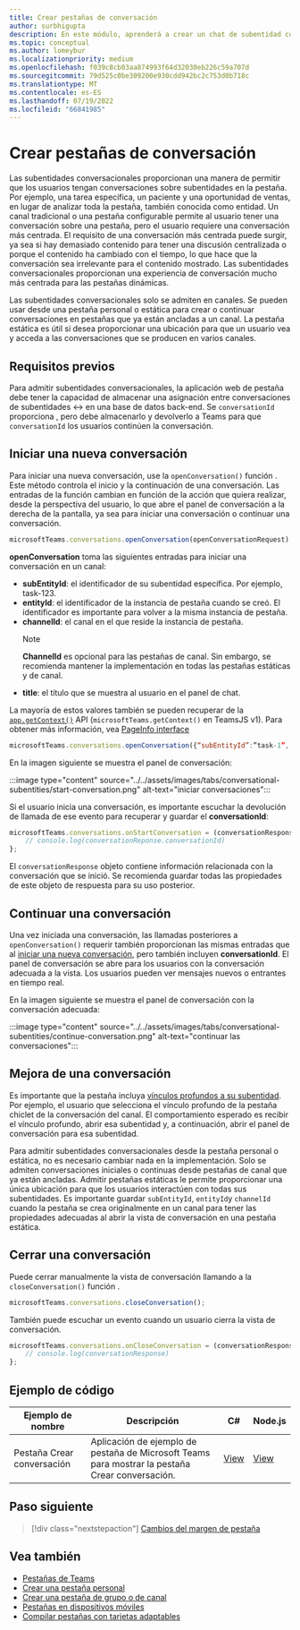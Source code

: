 ```yaml
---
title: Crear pestañas de conversación
author: surbhigupta
description: En este módulo, aprenderá a crear un chat de subentidad conversacional para las pestañas del canal, para administrar conversaciones mediante ejemplos de código.
ms.topic: conceptual
ms.author: lomeybur
ms.localizationpriority: medium
ms.openlocfilehash: f039c8cb03aa874993f64d32030eb226c59a707d
ms.sourcegitcommit: 79d525c0be309200e930cdd942bc2c753d0b718c
ms.translationtype: MT
ms.contentlocale: es-ES
ms.lasthandoff: 07/19/2022
ms.locfileid: "66841985"
---
```

# <a name="create-conversational-tabs"></a>Crear pestañas de conversación

Las subentidades conversacionales proporcionan una manera de permitir que los usuarios tengan conversaciones sobre subentidades en la pestaña. Por ejemplo, una tarea específica, un paciente y una oportunidad de ventas, en lugar de analizar toda la pestaña, también conocida como entidad. Un canal tradicional o una pestaña configurable permite al usuario tener una conversación sobre una pestaña, pero el usuario requiere una conversación más centrada. El requisito de una conversación más centrada puede surgir, ya sea si hay demasiado contenido para tener una discusión centralizada o porque el contenido ha cambiado con el tiempo, lo que hace que la conversación sea irrelevante para el contenido mostrado. Las subentidades conversacionales proporcionan una experiencia de conversación mucho más centrada para las pestañas dinámicas.

Las subentidades conversacionales solo se admiten en canales. Se pueden usar desde una pestaña personal o estática para crear o continuar conversaciones en pestañas que ya están ancladas a un canal. La pestaña estática es útil si desea proporcionar una ubicación para que un usuario vea y acceda a las conversaciones que se producen en varios canales.

## <a name="prerequisites"></a>Requisitos previos

Para admitir subentidades conversacionales, la aplicación web de pestaña debe tener la capacidad de almacenar una asignación entre conversaciones de subentidades ↔ en una base de datos back-end. Se `conversationId` proporciona , pero debe almacenarlo y devolverlo a Teams para que `conversationId` los usuarios continúen la conversación.

## <a name="start-a-new-conversation"></a>Iniciar una nueva conversación

Para iniciar una nueva conversación, use la `openConversation()` función . Este método controla el inicio y la continuación de una conversación. Las entradas de la función cambian en función de la acción que quiera realizar, desde la perspectiva del usuario, lo que abre el panel de conversación a la derecha de la pantalla, ya sea para iniciar una conversación o continuar una conversación.

``` javascript
microsoftTeams.conversations.openConversation(openConversationRequest);
```

**openConversation** toma las siguientes entradas para iniciar una conversación en un canal:

* **subEntityId**: el identificador de su subentidad específica. Por ejemplo, task-123.
* **entityId**: el identificador de la instancia de pestaña cuando se creó. El identificador es importante para volver a la misma instancia de pestaña.
* **channelId**: el canal en el que reside la instancia de pestaña.
   > [!NOTE]
   > **ChannelId** es opcional para las pestañas de canal. Sin embargo, se recomienda mantener la implementación en todas las pestañas estáticas y de canal.
* **title**: el título que se muestra al usuario en el panel de chat.

La mayoría de estos valores también se pueden recuperar de la [`app.getContext()`](/javascript/api/@microsoft/teams-js/app?view=msteams-client-js-latest#@microsoft-teams-js-app-getcontext&preserve-view=true) API (`microsoftTeams.getContext()` en TeamsJS v1). Para obtener más información, vea [PageInfo interface](/javascript/api/@microsoft/teams-js/app?view=msteams-client-js-latest#@microsoft-teams-js-app-pageinfo&preserve-view=true)

```javascript
microsoftTeams.conversations.openConversation({“subEntityId”:”task-1”, “entityId”: “tabInstanceId-1”, “channelId”: ”19:baa6e71f65b948d189bf5c892baa8e5a@thread.skype”, “title”: "Task Title”});
```

En la imagen siguiente se muestra el panel de conversación:

:::image type="content" source="../../assets/images/tabs/conversational-subentities/start-conversation.png" alt-text="iniciar conversaciones":::

Si el usuario inicia una conversación, es importante escuchar la devolución de llamada de ese evento para recuperar y guardar el **conversationId**:

```javascript
microsoftTeams.conversations.onStartConversation = (conversationResponse) => {
    // console.log(conversationReponse.conversationId)
};
```

El `conversationResponse` objeto contiene información relacionada con la conversación que se inició. Se recomienda guardar todas las propiedades de este objeto de respuesta para su uso posterior.

## <a name="continue-a-conversation"></a>Continuar una conversación

Una vez iniciada una conversación, las llamadas posteriores a `openConversation()` requerir también proporcionan las mismas entradas que al [iniciar una nueva conversación](#start-a-new-conversation), pero también incluyen **conversationId**. El panel de conversación se abre para los usuarios con la conversación adecuada a la vista. Los usuarios pueden ver mensajes nuevos o entrantes en tiempo real.

En la imagen siguiente se muestra el panel de conversación con la conversación adecuada:

:::image type="content" source="../../assets/images/tabs/conversational-subentities/continue-conversation.png" alt-text="continuar las conversaciones":::

## <a name="enhance-a-conversation"></a>Mejora de una conversación

Es importante que la pestaña incluya [vínculos profundos a su subentidad](~/concepts/build-and-test/deep-links.md). Por ejemplo, el usuario que selecciona el vínculo profundo de la pestaña chiclet de la conversación del canal. El comportamiento esperado es recibir el vínculo profundo, abrir esa subentidad y, a continuación, abrir el panel de conversación para esa subentidad.

Para admitir subentidades conversacionales desde la pestaña personal o estática, no es necesario cambiar nada en la implementación. Solo se admiten conversaciones iniciales o continuas desde pestañas de canal que ya están ancladas. Admitir pestañas estáticas le permite proporcionar una única ubicación para que los usuarios interactúen con todas sus subentidades. Es importante guardar `subEntityId`, `entityId`y `channelId` cuando la pestaña se crea originalmente en un canal para tener las propiedades adecuadas al abrir la vista de conversación en una pestaña estática.

## <a name="close-a-conversation"></a>Cerrar una conversación

Puede cerrar manualmente la vista de conversación llamando a la `closeConversation()` función .

```javascript
microsoftTeams.conversations.closeConversation();
```

También puede escuchar un evento cuando un usuario cierra la vista de conversación.

```javascript
microsoftTeams.conversations.onCloseConversation = (conversationResponse) => {
    // console.log(conversationResponse)
};
```

## <a name="code-sample"></a>Ejemplo de código

| Ejemplo de nombre | Descripción | C# |Node.js|
|-------------|-------------|------|----|
|Pestaña Crear conversación| Aplicación de ejemplo de pestaña de Microsoft Teams para mostrar la pestaña Crear conversación. | [View](https://github.com/OfficeDev/Microsoft-Teams-Samples/tree/main/samples/tab-conversations/csharp) |  [View](https://github.com/OfficeDev/Microsoft-Teams-Samples/tree/main/samples/tab-conversations/nodejs) |

## <a name="next-step"></a>Paso siguiente

> [!div class="nextstepaction"]
> [Cambios del margen de pestaña](~/resources/removing-tab-margins.md)

## <a name="see-also"></a>Vea también

* [Pestañas de Teams](~/tabs/what-are-tabs.md)
* [Crear una pestaña personal](~/tabs/how-to/create-personal-tab.md)
* [Crear una pestaña de grupo o de canal](~/tabs/how-to/create-channel-group-tab.md)
* [Pestañas en dispositivos móviles](~/tabs/design/tabs-mobile.md)
* [Compilar pestañas con tarjetas adaptables](~/tabs/how-to/build-adaptive-card-tabs.md)

